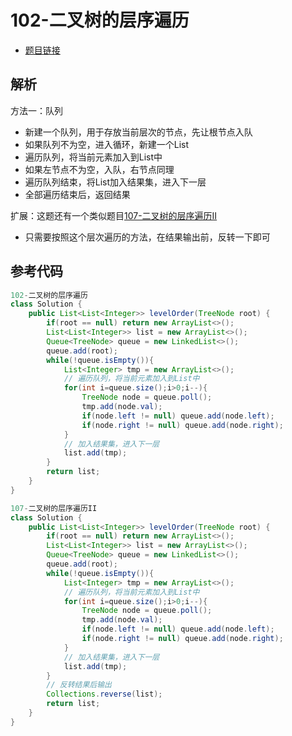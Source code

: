 # 102-二叉树的层序遍历

- [题目链接](https://leetcode-cn.com/problems/binary-tree-level-order-traversal/)

## 解析

方法一：队列

- 新建一个队列，用于存放当前层次的节点，先让根节点入队
- 如果队列不为空，进入循环，新建一个List
- 遍历队列，将当前元素加入到List中
- 如果左节点不为空，入队，右节点同理
- 遍历队列结束，将List加入结果集，进入下一层
- 全部遍历结束后，返回结果

扩展：这题还有一个类似题目[107-二叉树的层序遍历II](https://leetcode-cn.com/problems/binary-tree-level-order-traversal-ii/)
- 只需要按照这个层次遍历的方法，在结果输出前，反转一下即可

## 参考代码
```Java
102-二叉树的层序遍历
class Solution {
    public List<List<Integer>> levelOrder(TreeNode root) {
        if(root == null) return new ArrayList<>();
        List<List<Integer>> list = new ArrayList<>();
        Queue<TreeNode> queue = new LinkedList<>();
        queue.add(root);
        while(!queue.isEmpty()){
            List<Integer> tmp = new ArrayList<>();
            // 遍历队列，将当前元素加入到List中
            for(int i=queue.size();i>0;i--){
                TreeNode node = queue.poll();
                tmp.add(node.val);
                if(node.left != null) queue.add(node.left);
                if(node.right != null) queue.add(node.right);
            }
            // 加入结果集，进入下一层
            list.add(tmp);
        }
        return list;
    }
}

107-二叉树的层序遍历II
class Solution {
    public List<List<Integer>> levelOrder(TreeNode root) {
        if(root == null) return new ArrayList<>();
        List<List<Integer>> list = new ArrayList<>();
        Queue<TreeNode> queue = new LinkedList<>();
        queue.add(root);
        while(!queue.isEmpty()){
            List<Integer> tmp = new ArrayList<>();
            // 遍历队列，将当前元素加入到List中
            for(int i=queue.size();i>0;i--){
                TreeNode node = queue.poll();
                tmp.add(node.val);
                if(node.left != null) queue.add(node.left);
                if(node.right != null) queue.add(node.right);
            }
            // 加入结果集，进入下一层
            list.add(tmp);
        }
        // 反转结果后输出
        Collections.reverse(list);
        return list;
    }
}
```
